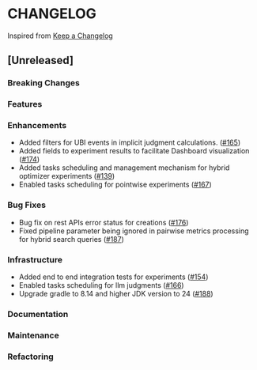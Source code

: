 # CHANGELOG

Inspired from [Keep a Changelog](https://keepachangelog.com/en/1.0.0/)

## [Unreleased]

### Breaking Changes

### Features

### Enhancements
* Added filters for UBI events in implicit judgment calculations. ([#165](https://github.com/opensearch-project/search-relevance/pull/165))
* Added fields to experiment results to facilitate Dashboard visualization ([#174](https://github.com/opensearch-project/search-relevance/pull/174))
* Added tasks scheduling and management mechanism for hybrid optimizer experiments ([#139](https://github.com/opensearch-project/search-relevance/pull/139))
* Enabled tasks scheduling for pointwise experiments ([#167](https://github.com/opensearch-project/search-relevance/pull/167))

### Bug Fixes
* Bug fix on rest APIs error status for creations ([#176](https://github.com/opensearch-project/search-relevance/pull/176))
* Fixed pipeline parameter being ignored in pairwise metrics processing for hybrid search queries ([#187](https://github.com/opensearch-project/search-relevance/pull/187))

### Infrastructure
* Added end to end integration tests for experiments ([#154](https://github.com/opensearch-project/search-relevance/pull/154))
* Enabled tasks scheduling for llm judgments ([#166](https://github.com/opensearch-project/search-relevance/pull/166))
* Upgrade gradle to 8.14 and higher JDK version to 24 ([#188](https://github.com/opensearch-project/search-relevance/pull/188))

### Documentation

### Maintenance

### Refactoring

